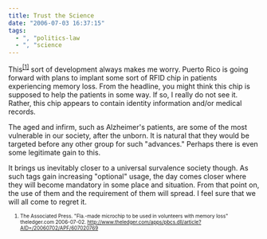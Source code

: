 ```yaml
---
title: Trust the Science
date: "2006-07-03 16:37:15"
tags:
  - ", "politics-law
  - ", "science
---
```

This<sup><a href="http://www.theledger.com/apps/pbcs.dll/article?AID=/20060702/APF/607020769" title="Fla.-made microchip to be used in volunteers with memory loss">[1]</a></sup> sort of development always makes me worry.  Puerto Rico is going forward with plans to implant some sort of RFID chip in patients experiencing memory loss.  From the headline, you might think this chip is supposed to help the patients in some way.  If so, I really do not see it.  Rather, this chip appears to contain identity information and/or medical records.

The aged and infirm, such as Alzheimer's patients, are some of the most vulnerable in our society, after the unborn.  It is natural that they would be targeted before any other group for such "advances."  Perhaps there is even some legitimate gain to this.

It brings us inevitably closer to a universal survalence society though.  As such tags gain increasing "optional" usage, the day comes closer where they will become mandatory in some place and situation.  From that point on, the use of them and the requirement of them will spread.  I feel sure that we will all come to regret it.

<font size="-2"><ol><font size="-2"><li><font size="-2">The Associated Press.  "Fla.-made microchip to be used in volunteers with memory loss"  theledger.com 2006-07-02.  http://www.theledger.com/apps/pbcs.dll/article?AID=/20060702/APF/607020769 </font></li>
</font></ol></font>

